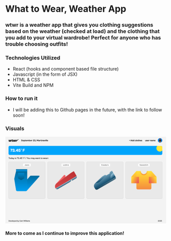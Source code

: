 # What to Wear, Weather App

### **wtwr** is a weather app that gives you clothing suggestions based on the weather (checked at load) and the clothing that you add to your virtual wardrobe! Perfect for anyone who has trouble choosing outfits!

### Technologies Utilized

- React (hooks and component based file structure)
- Javascript (in the form of JSX)
- HTML & CSS
- Vite Build and NPM

### How to run it

- I will be adding this to Github pages in the future, with the link to follow soon!

### Visuals

![Home Page](./src/assets/wtwr-home.png)

#### More to come as I continue to improve this application!
